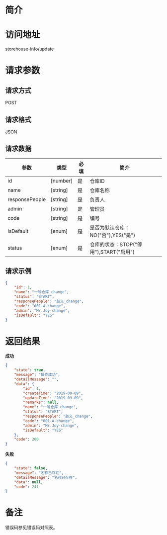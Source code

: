 # 简介

# 访问地址
storehouse-info/update

# 请求参数

## 请求方式
POST

## 请求格式
JSON

## 请求数据
|参数|类型|必填|简介|
|-|-|-|-|
|id|[number]|是|仓库ID|
|name|[string]|是|仓库名称|
|responsePeople|[string]|是|负责人|
|admin|[string]|是|管理员|
|code|[string]|是|编号|
|isDefault|[enum]|是|是否为默认仓库：NO("否"),YES("是")|
|status|[enum]|是|仓库的状态：STOP("停用"),START("启用")|

## 请求示例
```json
{
    "id": 1,
	"name": "一号仓库_change",
	"status": "START",
    "responsePeople": "赵义_change",
    "code": "001-A-change",
    "admin": "Mr.Joy-change",
    "isDefault": "YES"
}
```

# 返回结果
**成功**
```json
{
    "state": true,
    "message": "操作成功",
    "detailMessage": "",
    "data": {
        "id": 1,
        "createTime": "2019-09-09",
        "updateTime": "2019-09-09",
        "remarks": null,
        "name": "一号仓库_change",
        "status": "START",
        "responsePeople": "赵义_change",
        "code": "001-A-change",
        "admin": "Mr.Joy-change",
        "isDefault": "YES"
    },
    "code": 200
}
```

**失败**
```json
{
    "state": false,
    "message": "名称已存在",
    "detailMessage": "名称已存在",
    "data": null,
    "code": 241
}
```

# 备注
错误码参见错误码对照表。